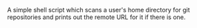 A simple shell script which scans a user's home directory for git repositories
and prints out the remote URL for it if there is one.